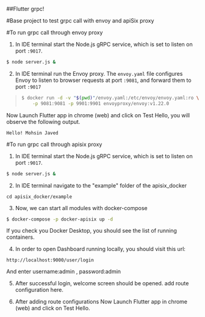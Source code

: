 ##Flutter grpc!

#Base project to test grpc call with envoy and apiSix proxy

#To run grpc call through envoy proxy

1. In IDE terminal start the Node.js gRPC service, which is set to listen on port `:9017`.

 ```sh
 $ node server.js &
 ```

2. In IDE terminal run the Envoy proxy. The `envoy.yaml` file configures Envoy to listen to
      browser requests at port `:9081`, and forward them to port `:9017`

> ```sh
> $ docker run -d -v "$(pwd)"/envoy.yaml:/etc/envoy/envoy.yaml:ro \
>     -p 9081:9081 -p 9901:9901 envoyproxy/envoy:v1.22.0
>  ```

Now Launch Flutter app in chrome (web) and click on Test Hello, you will observe the following output.

```
Hello! Mohsin Javed
```

#To run grpc call through apisix proxy

1. In IDE terminal start the Node.js gRPC service, which is set to listen on port `:9017`.

 ```sh
 $ node server.js &
 ```

2. In IDE terminal navigate to the "example" folder of the apisix_docker

```
cd apisix_docker/example
```

3. Now, we can start all modules with docker-compose

 ```sh
 $ docker-compose -p docker-apisix up -d
 ```

If you check you Docker Desktop, you should see the list of running containers.

4. In order to open Dashboard running locally, you should visit this url:

```
http://localhost:9000/user/login
```

And enter username:admin , password:admin

5. After successful login, welcome screen should be opened. add route configuration here.

6. After adding route configurations Now Launch Flutter app in chrome (web) and click on Test Hello.
